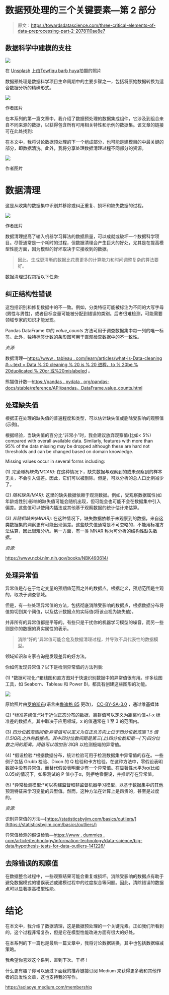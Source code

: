 # 数据预处理的三个关键要素—第 2 部分

> 原文：<https://towardsdatascience.com/three-critical-elements-of-data-preprocessing-part-2-2078110ae8e7>

## 数据科学中建模的支柱

![](img/86e835adb615fec343314d345c95e502.png)

在 [Unsplash](https://unsplash.com?utm_source=medium&utm_medium=referral) 上由[Towfiqu barb huya](https://unsplash.com/@towfiqu999999?utm_source=medium&utm_medium=referral)拍摄的照片

数据预处理是数据科学项目生命周期中的主要步骤之一，包括将原始数据转换为适合数据分析的精确形式。

![](img/dbfd82a2f0ead576a1ff11d4432f4178.png)

作者图片

在本系列的第一篇文章中，我介绍了数据预处理的数据集成组件，它涉及到组合来自不同来源的数据，以获得包含所有可用相关特性和示例的数据集。该文章的链接可在此处找到:

</three-critical-elements-of-data-preprocessing-part-1-3c16f46f8ced>  

在本文中，我将讨论数据预处理的下一个组成部分，也可能是建模目的中最关键的部分，即数据清洗。此外，我将分享处理数据清理过程不同部分的资源。

![](img/d99b49ff1a45f58c5e623cd3e7f795ae.png)

作者图片

# 数据清理

这是从收集的数据集中识别并移除或纠正重复、损坏和缺失数据的过程。

![](img/d12b7c0f9ea201763ff0bfb819bf712e.png)

作者图片

数据清理提高了输入机器学习算法的数据质量，可以成就或破坏一个数据科学项目。尽管通常是一个耗时的过程，但数据清理会产生巨大的好处，尤其是在提高模型性能方面，因为模型的好坏取决于它接收到的数据。

> 因此，生成更清晰的数据比花费更多的计算能力和时间调整复杂的算法要好。

数据清理过程包括以下任务:

## 纠正结构性错误

这包括识别和修复数据中的不一致。例如，分类特征可能被标注为不同的大写字母(男性与男性)，或者目标变量可能被分配到错误的类别。后者很难检测，可能需要领域专家的知识才能发现。

Pandas DataFrame 中的 *value_counts* 方法可用于调查数据集中每一列的唯一标签。此外，独特标签计数的条形图可用于直观检查数据中的不一致性。

*资源:*

数据清理—[https://www . tableau . com/learn/articles/what-is-Data-cleaning #:~:text = Data % 20 cleaning % 20 is % 20 进程，to % 20be % 20duplicated % 20or 或%20mislabeled](https://www.tableau.com/learn/articles/what-is-data-cleaning#:~:text=Data%20cleaning%20is%20the%20process,to%20be%20duplicated%20or%20mislabeled) 。

熊猫值计数—[https://pandas . pydata . org/pandas-docs/stable/reference/API/pandas。DataFrame.value_counts.html](https://pandas.pydata.org/pandas-docs/stable/reference/api/pandas.DataFrame.value_counts.html)

## 处理缺失值

根据正在处理的缺失值的普遍程度和类型，可以估计缺失值或删除受影响的观察值(示例)。

根据经验，当缺失值的百分比“非常小”时，我会建议放弃观察值(比如< 5%) compared with overall available data. Similarly, features with more than 95% of the data missing may be dropped although these are hard not thresholds and can be changed based on domain knowledge.

Missing values occur in several forms including:

(1) *完全随机缺失(MCAR):* 在这种情况下，缺失数据与观察到的或未观察到的样本无关，不会引入偏差。因此，它们可以被删除。但是，可以分析的总人口比例减少了。

(2) *随机缺失(MAR):* 这里的缺失数据依赖于观测数据。例如，受观察数据属性(如年龄或性别)影响的缺失值可能会随机出现，但可能会也可能不会在数据集中引入偏差。这些值可以使用内插法或其他基于观察数据的统计估计来估算。

(3) *非随机缺失(MNAR):* 在这种情况下，缺失数据依赖于未观察到的数据，来自这类数据集的洞察更有可能出现偏差。这些缺失值通常是不可忽略的，不能用标准方法估算，因此很难分析。另一方面，有一类 MNAR 称为可分析的结构性缺失数据。

*资源:*

<https://www.ncbi.nlm.nih.gov/books/NBK493614/>    

## 处理异常值

异常值是存在于给定变量的预期值范围之外的数据点。根据定义，预期范围是主观的，取决于调查领域。

但是，有一些处理异常值的方法，包括彻底消除受影响的数据点，根据数据分布将值剪切到某个阈值，以及估计数据点的实际值(将该点视为缺失值)。

并非所有的异常值都是平等的。有些只是干扰你的机器学习模型的噪音，而另一些则是你的数据的真实属性的表示。

> 消除“好的”异常值可能会危及数据清理过程，并导致不具代表性的数据模型。

领域知识和专家咨询是发现差异的好方法。

你如何发现异常值？以下是检测异常值的方法列表:

(1) *数据可视化:*箱线图和直方图对于快速识别数据中的异常值很有用。许多绘图工具，如 Seaborn、Tableau 和 Power BI，都具有创建这些图形的功能。

![](img/1806da893c860d4b5bc5e9ab65417f27.png)

原始照片由[罗伯斯布](https://upload.wikimedia.org/wikipedia/commons/b/b1/Elements_of_a_boxplot.svg)(语言由[鲁迪格 85](https://commons.wikimedia.org/wiki/File:Elements_of_a_boxplot_en.svg) 更改)， [CC-BY-SA-3.0](https://creativecommons.org/licenses/by-sa/3.0) ，通过维基媒体

(2) *标准差阈值:*对于近似正态分布的数据，离群值可以定义为距离均值+/-x 标准差的数据点。其中取决于应用领域，x 的值通常在 1 至 3 的范围内。

(3) *四分位数范围阈值:*异常值可以定义为在正负方向上位于四分位数范围 1.5 倍(1.5*IQR)之外的数据点。其中四分位数间距是第三(上)四分位数和第一(下)四分位数之间的距离。阈值可以增加到 3*IQR 以检测极端的异常值。

(4) *假设检验:*根据数据分布，统计检验可用于检测数据集中异常值的存在。一些例子包括 Grubb 检验、Dixon 的 Q 检验和卡方检验。在这种方法中，零假设表明数据中没有异常值，而替代假设表明至少有一个异常值。在显著性水平为α(比如 0.05)的情况下，如果测试的 P 值小于α，则拒绝零假设，并推断存在异常值。

(5) *异常检测模型:*可以构建监督和非监督机器学习模型，以基于数据集中的其他预测特征来学习变量的典型值。然而，这种方法在计算上是昂贵的，甚至是过度的。

*资源:*

识别异常值的方法—[https://statisticsbyjim.com/basics/outliers/](https://statisticsbyjim.com/basics/outliers/)

异常值检测的假设检验—[https://www . dummies . com/article/technology/information-technology/data-science/big-data/hypothesis-tests-for-data-outliers-141226/](https://www.dummies.com/article/technology/information-technology/data-science/big-data/hypothesis-tests-for-data-outliers-141226/)

## 去除错误的观察值

在数据整合过程中，一些观察结果可能会重复或损坏。消除受影响的数据点有助于避免数据模式的错误表述或建模过程中的过度拟合等问题。因此，清除错误的数据点可以显著提高模型性能。

# 结论

在本文中，我介绍了数据清理，这是数据预处理的一个关键元素。正如我们所看到的，这个过程非常复杂，但是它在模型性能改进方面有很大的好处。

在本系列的下一篇也是最后一篇文章中，我将讨论数据转换，其中也包括数据缩减策略。

我希望你喜欢这个系列，直到下次。干杯！

什么更有趣？你可以通过下面我的推荐链接订阅 Medium 来获得更多我和其他作者的启发性文章，这也支持我的写作。

<https://aolaoye.medium.com/membership> 